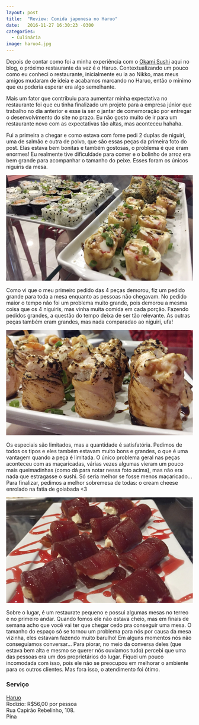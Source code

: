 ```yaml
---
layout: post
title:  "Review: Comida japonesa no Haruo"
date:   2016-11-27 16:30:23 -0300
categories:
  - Culinária
image: haruo4.jpg
---
```


Depois de contar como foi a minha experiência com o [Okami Sushi](http://dudseofusca.com/okami-sushi/) aqui no blog, o próximo restaurante da vez é o Haruo. Contextualizando um pouco como eu conheci o restaurante, inicialmente eu ia ao Nikko, mas meus amigos mudaram de ideia e acabamos marcando no Haruo, então o mínimo que eu poderia esperar era algo semelhante.

Mais um fator que contribuiu para aumentar minha expectativa no restaurante foi que eu tinha finalizado um projeto para a empresa júnior que trabalho no dia anterior e esse ia ser o jantar de comemoração por entregar o desenvolvimento do site no prazo. Eu não gosto muito de ir para um restaurante novo com as expectativas tão altas, mas aconteceu hahaha.

Fui a primeira a chegar e como estava com fome pedi 2 duplas de niguiri, uma de salmão e outra de polvo, que são essas peças da primeira foto do post. Elas estava bem bonitas e também gostosas, o problema é que eram enormes! Eu realmente tive dificuldade para comer e o bolinho de arroz era bem grande para acompanhar o tamanho do peixe. Esses foram os únicos niguiris da mesa.

![Uramakis e especiais](/assets/images/posts/haruo1.jpg)

Como vi que o meu primeiro pedido das 4 peças demorou, fiz um pedido grande para toda a mesa enquanto as pessoas não chegavam. No pedido maior o tempo não foi um problema muito grande, pois demorou a mesma coisa que os 4 niguiris, mas vinha muita comida em cada porção. Fazendo pedidos grandes, a questão do tempo deixa de ser tão relevante. As outras peças também eram grandes, mas nada comparadao ao niguiri, ufa!

![Sushis especiais](/assets/images/posts/haruo2.jpg)

Os especiais são limitados, mas a quantidade é satisfatória. Pedimos de todos os tipos e eles também estavam muito bons e grandes, o que é uma vantagem quando a peça é limitada. O único problema geral nas peças aconteceu com as maçaricadas, várias vezes algumas vieram um pouco mais queimadinhas (como dá para notar nessa foto acima), mas não era nada que estragasse o sushi. Só seria melhor se fosse menos maçaricado... Para finalizar, pedimos a melhor sobremesa de todas: o cream cheese enrolado na fatia de goiabada <3

![Delícia Joy](/assets/images/posts/haruo3.jpg)

Sobre o lugar, é um restaurate pequeno e possui algumas mesas no terreo e no primeiro andar. Quando fomos ele não estava cheio, mas em finais de semana acho que você vai ter que chegar cedo pra conseguir uma mesa. O tamanho do espaço só se tornou um problema para nós por causa da mesa vizinha, eles estavam fazendo muito barulho! Em alguns momentos nós não conseguíamos conversar... Para piorar, no meio da conversa deles (que estava bem alta e mesmo se querer nós ouvíamos tudo) percebi que uma das pessoas era um dos proprietários do lugar. Fiquei um pouco incomodada com isso, pois ele não se preocupou em melhorar o ambiente para os outros clientes. Mas fora isso, o atendimento foi ótimo.

### Serviço

[Haruo](https://www.facebook.com/haruotemakis/)  
Rodízio: R$56,00 por pessoa  
Rua Capirão Rebelinho, 108.  
Pina
